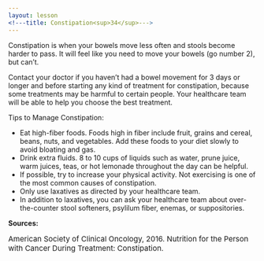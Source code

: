 ```yaml
---
layout: lesson
<!---title: Constipation<sup>34</sup>--->
---
```


Constipation is when your bowels move less often and stools become harder to pass. It will feel like you need to move your bowels (go number 2), but can’t. 

Contact your doctor if you haven’t had a bowel movement for 3 days or longer and before starting any kind of treatment for constipation, because some treatments may be harmful to certain people. Your healthcare team will be able to help you choose the best treatment.

Tips to Manage Constipation:

* Eat high-fiber foods. Foods high in fiber include fruit, grains and cereal, beans, nuts, and vegetables. Add these foods to your diet slowly to avoid bloating and gas.
* Drink extra fluids. 8 to 10 cups of liquids such as water, prune juice, warm juices, teas, or hot lemonade throughout the day can be helpful.
* If possible, try to increase your physical activity. Not exercising is one of the most common causes of constipation.
* Only use laxatives as directed by your healthcare team. 
* In addition to laxatives, you can ask your healthcare team about over-the-counter stool softeners, psylilum fiber, enemas, or suppositories.

**Sources:**

<span style="font-size:15px;">American Society of Clinical Oncology, 2016. Nutrition for the Person with Cancer During Treatment: Constipation.</span>
